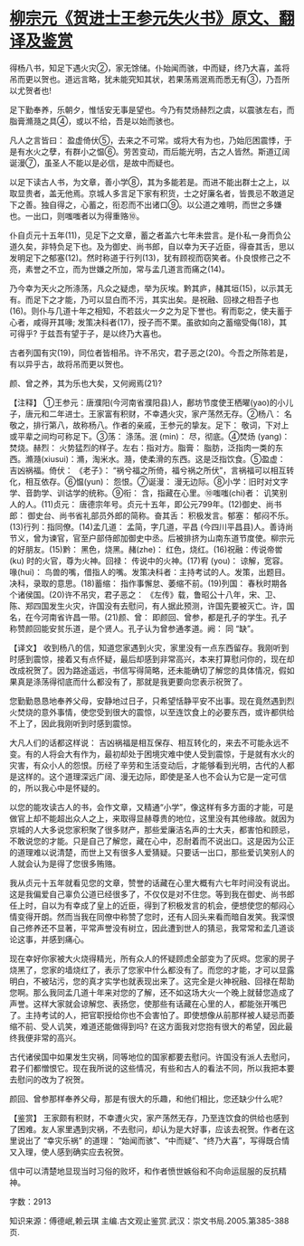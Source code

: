 # [柳宗元《贺进士王参元失火书》原文、翻译及鉴赏](https://www.vrrw.net/wx/14127.html)

得杨八书，知足下遇火灾②，家无馀储。仆始闻而骇，中而疑，终乃大喜，盖将吊而更以贺也。道远言略，犹未能究知其状，若果荡焉泯焉而悉无有③，乃吾所以尤贺者也!

足下勤奉养，乐朝夕，惟恬安无事是望也。今乃有焚炀赫烈之虞，以震骇左右，而脂膏滫瀡之具④，或以不给，吾是以始而骇也。

凡人之言皆曰： 盈虚倚伏⑤，去来之不可常。或将大有为也，乃始厄困震悸，于是有水火之孽，有群小之愠⑥。劳苦变动，而后能光明，古之人皆然。斯道辽阔诞漫⑦，虽圣人不能以是必信，是故中而疑也。

以足下读古人书，为文章，善小学⑧，其为多能若是。而进不能出群士之上，以取显贵者，盖无他焉。京城人多言足下家有积货，士之好廉名者，皆畏忌不敢道足下之善。独自得之，心蓄之，衔忍而不出诸口⑨。以公道之难明，而世之多嫌也。一出口，则嗤嗤者以为得重赂⑩。

仆自贞元十五年(11)，见足下之文章，蓄之者盖六七年未尝言。是仆私一身而负公道久矣，非特负足下也。及为御史、尚书郎，自以幸为天子近臣，得奋其舌，思以发明足下之郁塞(12)。然时称道于行列(13)，犹有顾视而窃笑者。仆良恨修己之不亮，素誉之不立，而为世嫌之所加，常与孟几道言而痛之(14)。

乃今幸为天火之所涤荡，凡众之疑虑，举为灰埃。黔其庐，赭其垣(15)，以示其无有。而足下之才能，乃可以显白而不污，其实出矣。是祝融、回禄之相吾子也(16)。则仆与几道十年之相知，不若兹火一夕之为足下誉也。宥而彰之，使夫蓄于心者，咸得开其喙; 发策决科者(17)，授子而不栗。虽欲如向之蓄缩受侮(18)，其可得乎? 于兹吾有望于子，是以终乃大喜也。

古者列国有灾(19)，同位者皆相吊。许不吊灾，君子恶之(20)。今吾之所陈若是，有以异乎古，故将吊而更以贺也。

颜、曾之养，其为乐也大矣，又何阙焉(21)?



【注释】 ①王参元：唐濮阳(今河南省濮阳县)人，鄜坊节度使王栖曜(yao)的小儿子，唐元和二年进士。王家富有积财，不幸遇火灾，家产荡然无存。②杨八： 名敬之，排行第八，故称杨八。作者的亲戚，王参元的挚友。足下： 敬词，下对上或平辈之间均可称足下。③荡： 涤荡。泯 (min)： 尽，彻底。④焚炀 (yang)： 焚烧。赫烈： 火势猛烈的样子。左右：指对方。脂膏： 脂肪，泛指肉一类的东西。滫瀡(xiusui)：滫，淘米水。瀡，使柔滑的东西。这是泛指饮食。⑤盈虚： 吉凶祸福。倚伏： 《老子》： “祸兮福之所倚，福兮祸之所伏”，言祸福可以相互转化，相互依存。⑥愠(yun)： 怨恨。⑦诞漫： 漫无边际。⑧小学：旧时对文字学、音韵学、训诂学的统称。⑨衔： 含，指藏在心里。⑩嗤嗤(chi)者： 讥笑别人的人。(11)贞元： 唐德宗年号。贞元十五年，即公元799年。(12)御史、尚书郎： 御史台、尚书省礼部员外郎的简称。奋其舌： 积极发言。郁塞： 郁闷不乐。(13)行列：指同僚。(14)孟几道： 孟简，字几道，平昌 (今四川平昌县)人。善诗尚节义，曾为谏官，官至户部侍郎加御史中丞。后被排挤为山南东道节度使。柳宗元的好朋友。(15)黔： 黑色，烧黑。赭(zhe)： 红色，烧红。(16)祝融：传说帝喾(ku) 时的火官，尊为火神。回禄： 传说中的火神。(17)宥 (you)： 谅解，宽容。喙(hui)： 鸟兽的嘴，借指人的嘴。发策决科者：主持考试的人。发策，出题目。决科，录取的意思。(18)蓄缩： 指作事懈怠、萎缩不前。(19)列国： 春秋时期各个诸侯国。(20)许不吊灾，君子恶之： 《左传》载，鲁昭公十八年，宋、卫、陈、郑四国发生火灾，许国没有去慰问，有人据此预测，许国先要被灭亡。许，国名，在今河南省许昌一带。(21)颜、曾： 即颜回、曾参，都是孔子的学生。孔子称赞颜回能安贫乐道，是个贤人。孔子认为曾参通孝道。阙： 同 “缺”。

【译文】 收到杨八的信，知道您家遇到火灾，家里没有一点东西留存。我刚听到时感到震惊，接着又有点怀疑，最后却感到非常高兴，本来打算慰问你的，现在却改成祝贺了。因为路途遥远，书信写得简略，还未能确切了解您的具体情况，假如果真是涤荡得彻底而什么都没有了，那就是我更要向您表示祝贺了。

您勤勤恳恳地奉养父母，安静地过日子，只希望恬静平安不出事。现在竟然遇到烈火焚烧的意外事情，使您受到很大的震惊，以至连饮食上的必要东西，或许都供给不上了，因此我刚听到时感到震惊。

大凡人们的话都这样说： 吉凶祸福是相互保存、相互转化的，来去不可能永远不变。有的人将会大有作为，最初却处于困境灾难中使人受到震惊，于是就有水火的灾害，有众小人的怨恨。历经了辛劳和生活变动后，才能够看到光明，古代的人都是这样的。这个道理深远广阔、漫无边际，即使是圣人也不会认为它是一定可信的，所以我心中是怀疑的。

以您的能攻读古人的书，会作文章，又精通“小学”，像这样有多方面的才能，可是做官上却不能超出众人之上，来取得显赫尊贵的地位，这里没有其他缘故。就因为京城的人大多说您家积聚了很多财产，那些爱廉洁名声的士大夫，都害怕和顾忌，不敢说您的才能。只是自己了解您，藏在心中，忍耐着而不说出口。这是因为公正的道理难以说清楚，而世上又有很多人爱猜疑。只要话一出口，那些爱讥笑别人的人就会认为是得了您很多贿赂。

我从贞元十五年就看见您的文章，赞誉的话藏在心里大概有六七年时间没有说出。这是我偏爱自己辜负公道已经很多了，不仅仅是对不住您。等到我在御史、尚书郎任上时，自以为有幸成了皇上的近臣，得到了积极发言的机会，便想使您的郁闷心情变得开朗。然而当我在同僚中称赞了您时，还有人回头来看而暗自发笑。我深恨自己修养还不显著，平常声誉没有树立，因此遭到世人的猜忌，我常常和孟几道谈论这事，并感到痛心。

现在幸好你家被大火烧得精光，所有众人的怀疑顾虑全部变为了灰烬。您家的房子烧黑了，您家的墙烧红了，表示了您家中什么都没有了。而您的才能，才可以显露明白，不被玷污，您的真才实学也就表现出来了。这完全是火神祝融、回禄在帮助您啊。那么我同孟几道十年来对您的了解，还不如这场大火一个晚上就替您造成了声誉。这样大家就会谅解您、表扬您，使那些有话藏在心里的人，都能张开嘴巴了。主持考试的人，把官职授给你也不会害怕了。即使想像从前那样被人疑忌而萎缩不前、受人讥笑，难道还能做得到吗? 在这方面我对您抱有很大的希望，因此最终我便非常的高兴。

古代诸侯国中如果发生灾祸，同等地位的国家都要去慰问。许国没有派人去慰问，君子们都憎恨它。现在我所说的这些情况，有些和古人的看法不同，所以我把本要去慰问的改为了祝贺。

颜回、曾参那样奉养父母，那是有很大的乐趣，和他们相比，您还缺少什么呢?

【鉴赏】 王家颇有积财，不幸遭火灾，家产荡然无存，乃至连饮食的供给也感到了困难。友人家里遇到灾祸，不去慰问，却认为是大好事，应该去祝贺。作者在这里说出了 “幸灾乐祸” 的道理： “始闻而骇”、“中而疑”、“终乃大喜”，写得既合情又入理，使人感到确实应去祝贺。

信中可以清楚地显现当时习俗的败坏，和作者愤世嫉俗和不向命运屈服的反抗精神。

字数：2913

知识来源：傅德岷,赖云琪 主编.古文观止鉴赏.武汉：崇文书局.2005.第385-388页.

